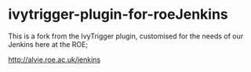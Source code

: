 ivytrigger-plugin-for-roeJenkins
================================

This is a fork from the IvyTrigger plugin, customised for the needs of our Jenkins here at the ROE; 

http://alvie.roe.ac.uk/jenkins
